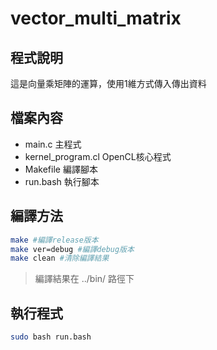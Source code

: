 # vector_multi_matrix

## 程式說明
這是向量乘矩陣的運算，使用1維方式傳入傳出資料

## 檔案內容
* main.c 主程式
* kernel_program.cl OpenCL核心程式
* Makefile 編譯腳本
* run.bash 執行腳本

## 編譯方法
```bash
make #編譯release版本
make ver=debug #編譯debug版本
make clean #清除編譯結果
```
> 編譯結果在 ../bin/ 路徑下

## 執行程式
```bash
sudo bash run.bash 
```